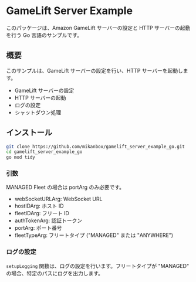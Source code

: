 # GameLift Server Example

このパッケージは、Amazon GameLift サーバーの設定と HTTP サーバーの起動を行う Go 言語のサンプルです。

## 概要

このサンプルは、GameLift サーバーの設定を行い、HTTP サーバーを起動します。

- GameLift サーバーの設定
- HTTP サーバーの起動
- ログの設定
- シャットダウン処理


## インストール
```sh
git clone https://github.com/mikanbox/gamelift_server_example_go.git
cd gamelift_server_example_go
go mod tidy
```

### 引数
MANAGED Fleet の場合は portArg のみ必要です。


- webSocketURLArg: WebSocket URL
- hostIDArg: ホスト ID
- fleetIDArg: フリート ID
- authTokenArg: 認証トークン
- portArg: ポート番号
- fleetTypeArg: フリートタイプ ("MANAGED" または "ANYWHERE")


### ログの設定

`setupLogging` 関数は、ログの設定を行います。フリートタイプが "MANAGED" の場合、特定のパスにログを出力します。

